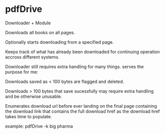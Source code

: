 # pdfDrive
Downloader + Module

Downloads all books on all pages.

Optionally starts downloading from a specified page.

Keeps track of what has already been downloaded for continuing operation accross different systems.


Downloader still requires extra handling for many things. serves the purpose for me:

Downloads saved as < 100 bytes are flagged and deleted.

Downloads > 100 bytes that save sucessfully may require extra handling and be otherwise unusable.

Enumerates download url before ever landing on the final page containing the download link that contains the
full download href as the download href takes time to populate.

example:
pdfDrive -k big pharma
